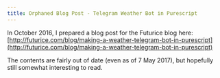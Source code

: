 ```yaml
---
title: Orphaned Blog Post - Telegram Weather Bot in Purescript
---
```


In October 2016, I prepared a blog post for the Futurice blog here: [http://futurice.com/blog/making-a-weather-telegram-bot-in-purescript](http://futurice.com/blog/making-a-weather-telegram-bot-in-purescript)

The contents are fairly out of date (even as of 7 May 2017), but hopefully still somewhat interesting to read.
